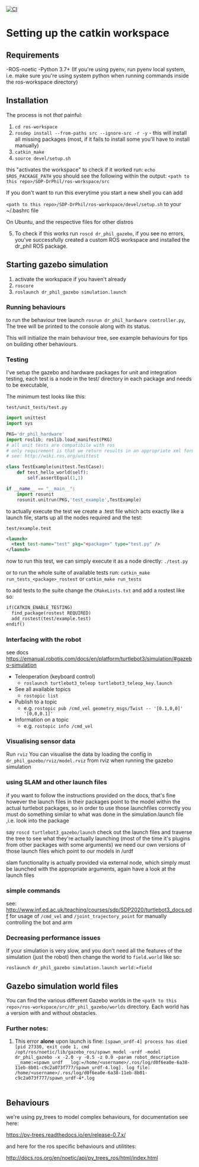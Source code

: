 
[![CI](https://github.com/hwixley/SDP-DrPhil/actions/workflows/main.yml/badge.svg)](https://github.com/hwixley/SDP-DrPhil/actions/workflows/main.yml)

# Setting up the catkin workspace

## Requirements

-ROS-noetic
-Python 3.7+ (If you're using pyenv, run pyenv local system, i.e. make sure you're using system python when running commands inside the ros-workspace directory)

## Installation 

The process is not *that* painful:


1. `cd ros-workspace`
2. `rosdep install --from-paths src --ignore-src -r -y` - this will install all missing packages (most, if it fails to install some you'll have to install manually)
3. `catkin_make`
4. `source devel/setup.sh`

this "activates the workspace" to check if it worked run: `echo $ROS_PACKAGE_PATH`
you should see the following within the output:
`<path to this repo>/SDP-DrPhil/ros-workspace/src`

If you don't want to run this everytime you start a new shell you can add 

`<path to this repo>/SDP-DrPhil/ros-workspace/devel/setup.sh` to your ~/.bashrc file

On Ubuntu, and the respective files for other distros

5. To check if this works run `roscd dr_phil_gazebo`, if you see no errors, you've successfully created a custom ROS workspace and installed the dr_phil ROS package.

## Starting gazebo simulation

1. activate the workspace if you haven't already
2. `roscore`
3. `roslaunch dr_phil_gazebo simulation.launch`

### Running behaviours

to run the behaviour tree launch `rosrun dr_phil_hardware controller.py`, The tree will be printed to the console along with its status.

This will initialize the main behaviour tree, see example behaviours for tips on building other behaviours.

### Testing
I've setup the gazebo and hardware packages for unit and integration testing,
each test is a node in the test/ directory in each package and needs to be executable,

The minimum test looks like this:

`test/unit_tests/test.py`
``` Python
import unittest
import sys

PKG='dr_phil_hardware'
import roslib; roslib.load_manifest(PKG)
# all unit tests are compatibile with ros
# only requirement is that we return results in an appropriate xml format 
# see: http://wiki.ros.org/unittest

class TestExample(unittest.TestCase):
    def test_hello_world(self):
        self.assertEqual(1,1)

if __name__ == "__main__":
    import rosunit
    rosunit.unitrun(PKG,'test_example',TestExample)

```

to actually execute the test we create a .test file which acts exactly like a launch file, starts up all the nodes required and the test:

`test/example.test`
``` xml
<launch>
  <test test-name="test" pkg="<package>" type="test.py" />
</launch>
```

now to run this test, we can simply execute it as a node directly: `./test.py`

or to run the whole suite of available tests run: `catkin_make run_tests_<package>_rostest` or `catkin_make run_tests`

to add tests to the suite change the `CMakeLists.txt` and add a rostest like so:

``` txt
if(CATKIN_ENABLE_TESTING)
  find_package(rostest REQUIRED)
  add_rostest(test/example.test)
endif()
```
### Interfacing with the robot

see docs https://emanual.robotis.com/docs/en/platform/turtlebot3/simulation/#gazebo-simulation

- Teleoperation (keyboard control)
    - `roslaunch turtlebot3_teleop turtlebot3_teleop_key.launch`
- See all available topics
    - `rostopic list`
- Publish to a topic
    - e.g. `rostopic pub /cmd_vel geometry_msgs/Twist -- '[0.1,0,0]' '[0,0,0.1]' `
- Information on a topic
    - e.g. `rostopic info /cmd_vel`

### Visualising sensor data 

Run `rviz`
You can visualise the data by loading the config in `dr_phil_gazebo/rviz/model.rviz` from rviz when running the gazebo simulation

### using SLAM and other launch files

if you want to follow the instructions provided on the docs, that's fine
however the launch files in their packages point to the model within the actual turtlebot packages, so in order to use those launchfiles correctly you must do something similar to what was done in the simulation.launch file ,i.e. look into the package 

say `roscd turtlebot3_gazebo/launch` check out the launch files and traverse the tree to see what they're actually launching (most of the time it's plugins from other packages with some arguments) we need our own versions of those launch files which point to our models in /urdf 

slam functionality is actually provided via external node, which simply must be launched with the appropriate arguments, again have a look at the launch files


### simple commands

see: http://www.inf.ed.ac.uk/teaching/courses/sdp/SDP2020/turtlebot3_docs.pdf
for usage of `/cmd_vel` and `/joint_trajectory_point` for manually controlling the bot and arm


### Decreasing performance issues

If your simulation is very slow, and you don't need all the features of the simulation (just the robot) then change the world to `field.world` like so:

`roslaunch dr_phil_gazebo simulation.launch world:=field`


## Gazebo simulation world files

You can find the various different Gazebo worlds in the `<path to this repo>/ros-workspace/src/dr_phil_gazebo/worlds` directory. Each world has a version with and without obstacles. 


### Further notes:

1. This error **alone** upon launch is fine:
`[spawn_urdf-4] process has died [pid 27330, exit code 1, cmd /opt/ros/noetic/lib/gazebo_ros/spawn_model -urdf -model dr_phil_gazebo -x -2.0 -y -0.5 -z 0.0 -param robot_description __name:=spawn_urdf __log:=/home/<username>/.ros/log/d0f6ea0e-6a38-11eb-8b01-c9c2a073f777/spawn_urdf-4.log]. log file: /home/<username>/.ros/log/d0f6ea0e-6a38-11eb-8b01-c9c2a073f777/spawn_urdf-4*.log`
<br /><br />

## Behaviours

we're using py_trees to model complex behaviours, for documentation see here:

https://py-trees.readthedocs.io/en/release-0.7.x/

and here for the ros specific behaviours and utilitites:

http://docs.ros.org/en/noetic/api/py_trees_ros/html/index.html
